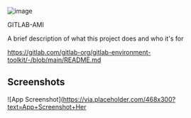 ![image](https://github.com/reddysruthi/mysql-ansible/assets/116589336/a8998eb9-6634-4139-b499-2b8c10316ecb)

GITLAB-AMI

A brief description of what this project does and who it's for

https://gitlab.com/gitlab-org/gitlab-environment-toolkit/-/blob/main/README.md
## Screenshots

![App Screenshot](https://via.placeholder.com/468x300?text=App+Screenshot+Her


